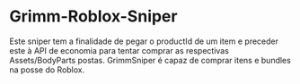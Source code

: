 # Grimm-Roblox-Sniper

  Este sniper tem a finalidade de pegar o productId de um item e preceder este à API de economia para tentar comprar as respectivas Assets/BodyParts postas.
GrimmSniper é capaz de comprar itens e bundles na posse do Roblox.
